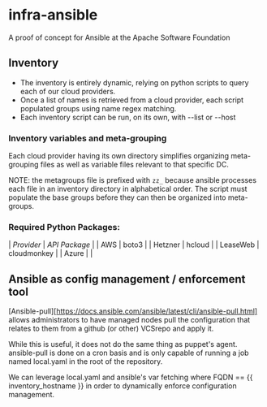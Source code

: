 # infra-ansible
A proof of concept for Ansible at the Apache Software Foundation

## Inventory

* The inventory is entirely dynamic, relying on python scripts to query each of our cloud providers.
* Once a list of names is retrieved from a cloud provider, each script populated groups using name regex matching.
* Each inventory script can be run, on its own, with --list or --host <HOSTNAME>

### Inventory variables and meta-grouping

Each cloud provider having its own directory simplifies organizing meta-grouping files as well as variable files relevant to that specific DC.

NOTE:
the metagroups file is prefixed with `zz_` because ansible processes each file in an inventory directory in alphabetical order. The script must populate
the base groups before they can then be organized into meta-groups.

### Required Python Packages:
| *Provider* | *API Package* |
| AWS | boto3 |
| Hetzner | hcloud |
| LeaseWeb | cloudmonkey |
| Azure | |

## Ansible as config management / enforcement tool

[Ansible-pull][https://docs.ansible.com/ansible/latest/cli/ansible-pull.html] allows administrators to have managed nodes pull the configuration that relates to them from a github (or other) VCSrepo and apply it.

While this is useful, it does not do the same thing as puppet's agent. ansible-pull is done on a cron basis and is only capable of running a job named local.yaml in the root of the repository.

We can leverage local.yaml and ansible's var fetching where FQDN == {{ inventory_hostname }} in order to dynamically enforce configuration management.


